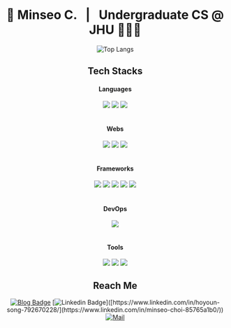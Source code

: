 <div align="center">
  
  # 🚀 Minseo C. &nbsp;  | &nbsp; Undergraduate CS @ JHU 🧑🏻‍💻
  
  <!-- [![Hits](https://hits.seeyoufarm.com/api/count/incr/badge.svg?url=https%3A%2F%2Fgithub.com%2Fminseoc03&count_bg=%23001AD3&title_bg=%23000000&icon=python.svg&icon_color=%23FFFFFF&title=Hello%21&edge_flat=true)](https://hits.seeyoufarm.com) -->
  
 <!-- ![Hello](https://github-readme-stats.vercel.app/api?username=410-dev&count_private=true&show_icons=true&theme=tokyonight)<br> -->
  ![Top Langs](https://github-readme-stats.vercel.app/api/top-langs/?username=minseoc03&count_private=true&layout=compact&theme=tokyonight)
  
</div>

<div align = "center"> 
  
  ## Tech Stacks  
  <h4>Languages</h4>
  <img style="border-radius:0px" src = "https://img.shields.io/badge/Python-3776AB?style=for-the-badge&logo=python&logoColor=white"/></a>
  <img style="border-radius:0px" src = "https://img.shields.io/badge/C-A8B9CC?style=for-the-badge&logo=c&logoColor=white"/></a>
  <img style="border-radius:0px" src = "https://img.shields.io/badge/C++-00599C?style=for-the-badge&logo=cplusplus&logoColor=white"/></a>
  <br>
  <br>
  <h4>Webs</h4>
  <img style="border-radius:0px" src = "https://img.shields.io/badge/JavaScript-F7DF1E?style=for-the-badge&logo=javascript&logoColor=black"/></a>
  <img style="border-radius:0px" src = "https://img.shields.io/badge/HTML-E34F26?style=for-the-badge&logo=html5&logoColor=white"/></a>
  <img style="border-radius:0px" src = "https://img.shields.io/badge/CSS-1572B6?&style=for-the-badge&logo=css3&logoColor=white"/></a>
  <br>
  <br>
  <h4>Frameworks</h4>
  <img style="border-radius:0px" src = "https://img.shields.io/badge/PyTorch-EE4C2C?style=for-the-badge&logo=pytorch&logoColor=white"/></a>
  <img style="border-radius:0px" src = "https://img.shields.io/badge/CUDA-76B900?style=for-the-badge&logo=nvidia&logoColor=white"/></a>
  <img style="border-radius:0px" src = "https://img.shields.io/badge/OpenCV-5C3EE8?style=for-the-badge&logo=opencv&logoColor=white"/></a>
  <img style="border-radius:0px" src = "https://img.shields.io/badge/NumPy-013243?style=for-the-badge&logo=numpy&logoColor=white"/></a>
  <img style="border-radius:0px" src = "https://img.shields.io/badge/Pandas-150458?style=for-the-badge&logo=pandas&logoColor=white"/></a>
  <br>
  <br>
  <h4>DevOps</h4>
  <img style="border-radius:0px" src = "https://img.shields.io/badge/Docker-2496ED?style=for-the-badge&logo=docker&logoColor=white"/></a>
  <br>
  <br>
  <h4>Tools</h4>
  <img style="border-radius:0px" src = "https://img.shields.io/badge/Sublime%20Text-FF9800?style=for-the-badge&logo=sublime-text&logoColor=white"/></a>
  <img style="border-radius:0px" src = "https://img.shields.io/badge/Visual%20Studio%20Code-007ACC?style=for-the-badge&logo=visual-studio-code&logoColor=white"/></a>
  <img style="border-radius:0px" src = "https://img.shields.io/badge/IntelliJ%20Idea-000000?style=for-the-badge&logo=intellij-idea&logoColor=white"/></a>
</div>

<div align = "center">
  
  ## Reach Me
  
  [![Blog Badge](http://img.shields.io/badge/Blog-black?style=for-the-badge&logo=notion&link=https://minseoc03.notion.site/index)]([https://me.hysong.dev/](https://minseoc03.notion.site/index)) [![Linkedin Badge](https://img.shields.io/badge/-LinkedIn-blue?style=for-the-badge&logo=Linkedin&logoColor=white&link=[https://www.linkedin.com/in/hoyoun-song-792670228/](https://www.linkedin.com/in/minseo-choi-85765a1b0/))]([https://www.linkedin.com/in/hoyoun-song-792670228/](https://www.linkedin.com/in/minseo-choi-85765a1b0/)) [![Mail](https://img.shields.io/badge/Mail-d14836?style=for-the-badge&logo=Gmail&logoColor=white&link=mailto:cfi3288@gmail.com)](mailto:cfi3288@gmail.com)
</div>
